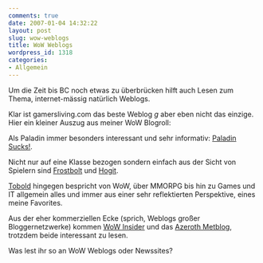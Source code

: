 ```yaml
---
comments: true
date: 2007-01-04 14:32:22
layout: post
slug: wow-weblogs
title: WoW Weblogs
wordpress_id: 1318
categories:
- Allgemein
---
```


Um die Zeit bis BC noch etwas zu überbrücken hilft auch Lesen zum Thema, internet-mässig natürlich Weblogs.

Klar ist gamersliving.com das beste Weblog *g* aber eben nicht das einzige. Hier ein kleiner Auszug aus meiner WoW Blogroll:

Als Paladin immer besonders interessant und sehr informativ: [Paladin Sucks!](http://paladinsucks.blogspot.com/).

Nicht nur auf eine Klasse bezogen sondern einfach aus der Sicht von Spielern sind [Frostbolt](http://frostbolt.com/) und [Hogit](http://www.hogit.org/).

[Tobold](http://tobolds.blogspot.com/) hingegen bespricht von WoW, über MMORPG bis hin zu Games und IT allgemein alles und immer aus einer sehr reflektierten Perspektive, eines meine Favorites.

Aus der eher kommerziellen Ecke (sprich, Weblogs großer Bloggernetzwerke) kommen [WoW Insider](http://www.wowinsider.com/) und das [Azeroth Metblog](http://azeroth.metblogs.com/), trotzdem beide interessant zu lesen.

Was lest ihr so an WoW Weblogs oder Newssites?
